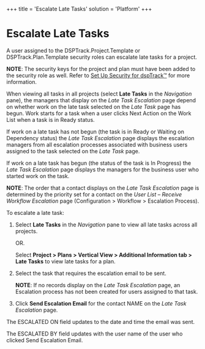+++
title = 'Escalate Late Tasks'
solution = 'Platform'
+++

# Escalate Late Tasks

A user assigned to the DSPTrack.Project.Template or
DSPTrack.Plan.Template security roles can escalate late tasks for a
project.

**NOTE**: The security keys for the project and plan must have been
added to the security role as well. Refer to [Set Up Security for
dspTrack™](../Config/Set_Security_in_dspTrack.htm) for more information.

When viewing all tasks in all projects (select **Late Tasks** in the
*Navigation* pane), the managers that display on the *Late Task
Escalation* page depend on whether work on the late task selected on the
*Late Task* page has begun. Work starts for a task when a user clicks
Next Action on the Work List when a task is in Ready status.

If work on a late task has not begun (the task is in Ready or Waiting on
Dependency status) the *Late Task Escalation* page displays the
escalation managers from all escalation processes associated with
business users assigned to the task selected on the *Late Task* page.

If work on a late task has begun (the status of the task is In Progress)
the *Late Task Escalation* page displays the managers for the business
user who started work on the task. <span> </span>

<span style="font-weight: bold;">NOTE</span>: The order that a contact
displays on the <span style="font-style: italic;">Late Task
Escalation</span> page is determined by the priority set for a contact
on the <span style="font-style: italic;">User List – Receive Workflow
Escalation</span> page (Configuration \> Workflow \> Escalation
Process).

To escalate a late task:

1.  Select **Late Tasks** in the *Navigation* pane to view all late
    tasks across all projects.
    
    OR.
    
    Select **Project \> Plans \> Vertical View \> Additional Information
    tab \> Late Tasks** to view late tasks for a plan.

2.  Select the task that requires the escalation email to be sent.
    
    **NOTE**: If no records display on the *Late Task Escalation* page,
    an Escalation process has not been created for users assigned to
    that task.

3.  Click **Send Escalation Email** for the contact NAME on the *Late
    Task Escalation* page.

The ESCALATED ON field updates to the date and time the email was sent.

The ESCALATED BY field updates with the user name of the user who
clicked Send Escalation Email.
